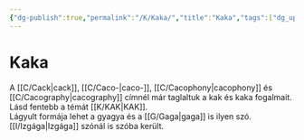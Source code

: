 ```yaml
---
{"dg-publish":true,"permalink":"/K/Kaka/","title":"Kaka","tags":["dg_uploaded"],"created":"2023-11-01T05:28","updated":"2023-11-02T02:48"}
---
```



# Kaka

A [[C/Cack\|cack]], [[C/Caco-\|caco-]], [[C/Cacophony\|cacophony]] és [[C/Cacography\|cacography]] címnél már taglaltuk a kak és kaka fogalmait. Lásd fentebb a témát [[K/KAK\|KAK]].  
Lágyult formája lehet a gyagya és a [[G/Gaga\|gaga]] is ilyen szó. [[I/Izgága\|Izgága]] szónál is szóba került.  
